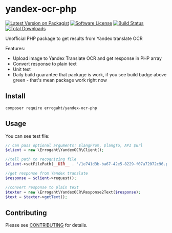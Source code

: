 # yandex-ocr-php

[![Latest Version on Packagist](https://img.shields.io/packagist/v/errogaht/yandex-ocr-php.svg?style=flat-square)](https://packagist.org/packages/errogaht/yandex-ocr-php)
[![Software License](https://img.shields.io/badge/license-MIT-brightgreen.svg?style=flat-square)](LICENSE.md)
[![Build Status](https://img.shields.io/travis/errogaht/yandex-ocr-php.svg?style=flat-square)](https://travis-ci.org/errogaht/yandex-ocr-php)
[![Total Downloads](https://img.shields.io/packagist/dt/errogaht/yandex-ocr-php.svg?style=flat-square)](https://packagist.org/packages/errogaht/yandex-ocr-php)

Unofficial PHP package to get results from Yandex translate OCR


Features:
- Upload image to Yandex Translate OCR and get response in PHP array
- Convert response to plain text
- Unit test
- Daily build guarantee that package is work, if you see build badge above green - that's mean package work right now

## Install

`composer require errogaht/yandex-ocr-php`

## Usage

You can see test file:

```php
// can pass optional arguments: $langFrom, $langTo, API $url
$client = new \Errogaht\YandexOCR\Client();

//tell path to recognizing file
$client->setFilePath(__DIR__ . '/1e741d3b-ba67-42e5-8229-f07a72072c96.png');

//get response from Yandex translate
$response = $client->request();

//convert response to plain text
$texter = new \Errogaht\YandexOCR\Response2Text($response);
$text = $texter->getText();
```

## Contributing

Please see [CONTRIBUTING](CONTRIBUTING.md) for details.